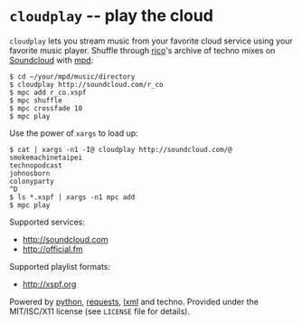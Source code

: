 # `cloudplay` -- play the cloud

`cloudplay` lets you stream music from your favorite cloud service using your
favorite music player. Shuffle through [rico](http://soundcloud.com/r_co)'s
archive of techno mixes on [Soundcloud](http://soundcloud.com) with
[mpd](http://musicpd.org/):

    $ cd ~/your/mpd/music/directory
    $ cloudplay http://soundcloud.com/r_co
    $ mpc add r_co.xspf
    $ mpc shuffle
    $ mpc crossfade 10
    $ mpc play

Use the power of `xargs` to load up:

    $ cat | xargs -n1 -I@ cloudplay http://soundcloud.com/@
    smokemachinetaipei
    technopodcast
    johnosborn
    colonyparty
    ^D
    $ ls *.xspf | xargs -n1 mpc add
    $ mpc play

Supported services:

* <http://soundcloud.com>
* <http://official.fm>

Supported playlist formats:

* <http://xspf.org>

Powered by [python](http://python.org), [requests](http://python-requests.org),
[lxml](http://lxml.de) and techno. Provided under the MIT/ISC/X11 license (see
`LICENSE` file for details).
